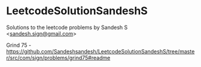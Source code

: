 # LeetcodeSolutionSandeshS
Solutions to the leetcode problems by Sandesh S &lt;sandesh.sign@gmail.com>

Grind 75 - https://github.com/Sandeshsandesh/LeetcodeSolutionSandeshS/tree/master/src/com/sign/problems/grind75#readme
